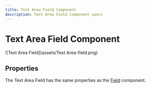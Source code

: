 ```yaml
---
title: Text Area Field Component
description: Text Area Field Component specs
---
```

# Text Area Field Component

![Text Area Field](assets/Text Area-field.png)

## Properties

The Text Area Field has the same properties as the [Field](./field) component.
